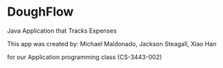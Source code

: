 # DoughFlow
Java Application that Tracks Expenses

This app was created by: Michael Maldonado, Jackson Steagall, Xiao Han

for our Application programming class (CS-3443-002)
